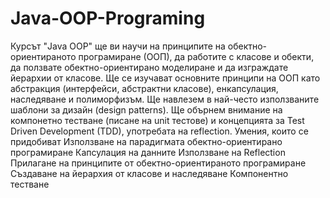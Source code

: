 # Java-OOP-Programing
Курсът "Java OOP" ще ви научи на принципите на обектно-ориентираното програмиране (ООП), да работите с класове и обекти, 
да ползвате обектно-ориентирано моделиране и да изграждате йерархии от класове. Ще се изучават основните принципи на ООП 
като абстракция (интерфейси, абстрактни класове), енкапсулация, наследяване и полиморфизъм. 
Ще навлезем в най-често използваните шаблони за дизайн (design patterns).
Ще обърнем внимание на компонетно тестване (писане на unit тестове)
и концепцията за Test Driven Development (TDD), употребата на reflection.
Умения, които се придобиват
Използване на парадигмата обектно-ориентирано програмиране
Капсулация на данните
Използване на Reflection
Прилагане на принципите от обектно-ориентираното програмиране
Създаване на йерархия от класове и наследяване
Компонентно тестване
